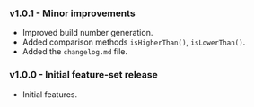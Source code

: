 ### v1.0.1 - Minor improvements
- Improved build number generation.
- Added comparison methods `isHigherThan()`, `isLowerThan()`.
- Added the `changelog.md` file.

### v1.0.0 - Initial feature-set release
- Initial features.
